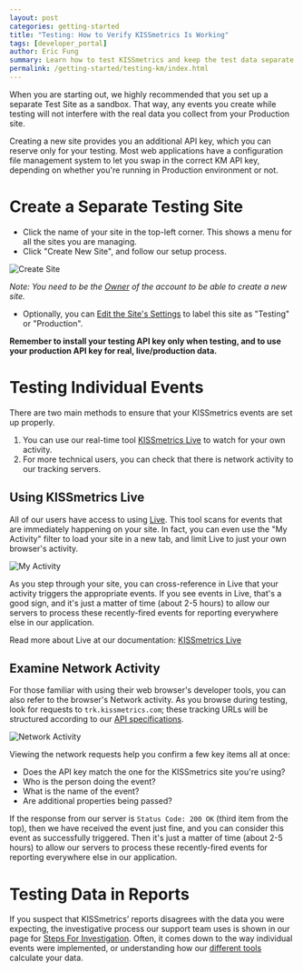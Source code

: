 ```yaml
---
layout: post
categories: getting-started
title: "Testing: How to Verify KISSmetrics Is Working"
tags: [developer_portal]
author: Eric Fung
summary: Learn how to test KISSmetrics and keep the test data separate from your "real" data. 
permalink: /getting-started/testing-km/index.html
---
```

When you are starting out, we highly recommended that you set up a separate Test Site as a sandbox. That way, any events you create while testing will not interfere with the real data you collect from your Production site.

Creating a new site provides you an additional API key, which you can reserve only for your testing. Most web applications have a configuration file management system to let you swap in the correct KM API key, depending on whether you're running in Production environment or not.

<a name="create-a-separate-testing-site"></a>
# Create a Separate Testing Site

* Click the name of your site in the top-left corner. This shows a menu for all the sites you are managing.
* Click "Create New Site", and follow our setup process.

![Create Site][create-ss]

*Note: You need to be the [Owner][permissions] of the account to be able to create a new site.*

* Optionally, you can [Edit the Site's Settings][edit-site] to label this site as "Testing" or "Production".

**Remember to install your testing API key only when testing, and to use your production API key for real, live/production data.**

<a name="testing-individual-events"></a>
# Testing Individual Events

There are two main methods to ensure that your KISSmetrics events are set up properly.

1. You can use our real-time tool [KISSmetrics Live][live] to watch for your own activity.
2. For more technical users, you can check that there is network activity to our tracking servers.

<a name="using-kissmetrics-live"></a>
## Using KISSmetrics Live

All of our users have access to using [Live][live]. This tool scans for events that are immediately happening on your site. In fact, you can even use the "My Activity" filter to load your site in a new tab, and limit Live to just your own browser's activity.

![My Activity][myactivity-ss]

As you step through your site, you can cross-reference in Live that your activity triggers the appropriate events. If you see events in Live, that's a good sign, and it's just a matter of time (about 2-5 hours) to allow our servers to process these recently-fired events for reporting everywhere else in our application.

Read more about Live at our documentation: [KISSmetrics Live][live-doc]

<a name="examine-network-activity"></a>
## Examine Network Activity

For those familiar with using their web browser's developer tools, you can also refer to the browser's Network activity. As you browse during testing, look for requests to `trk.kissmetrics.com`; these tracking URLs will be structured according to our [API specifications][specs].

![Network Activity][network-ss]

Viewing the network requests help you confirm a few key items all at once:

* Does the API key match the one for the KISSmetrics site you're using?
* Who is the person doing the event?
* What is the name of the event?
* Are additional properties being passed?

If the response from our server is `Status Code: 200 OK` (third item from the top), then we have received the event just fine, and you can consider this event as successfully triggered. Then it's just a matter of time (about 2-5 hours) to allow our servers to process these recently-fired events for reporting everywhere else in our application.

<a name="testing-data-in-reports"></a>
# Testing Data in Reports

If you suspect that KISSmetrics’ reports disagrees with the data you were expecting, the investigative process our support team uses is shown in our page for [Steps For Investigation][investigation]. Often, it comes down to the way individual events were implemented, or understanding how our [different tools][tools] calculate your data.

[create-ss]: https://s3.amazonaws.com/kissmetrics-support-files/assets/how-tos/create-site/create-site.png
[network-ss]: https://s3.amazonaws.com/kissmetrics-support-files/assets/getting-started/testing-km/network.png
[myactivity-ss]: https://s3.amazonaws.com/kissmetrics-support-files/assets/getting-started/testing-km/my-activity.png

[permissions]: /how-tos/team-permissions

[edit-site]: https://app.kissmetrics.com/product.edit

[live]: https://app.kissmetrics.com/live
[live-doc]: /tools/live
[specs]: /apis/specifications
[investigation]: /troubleshooting/data-discrepancies#steps-for-investigation
[tools]: /tools